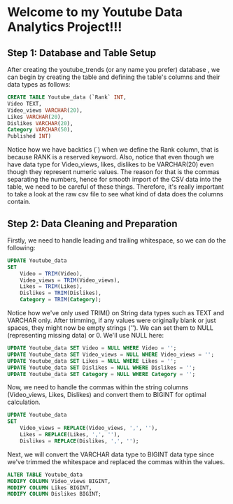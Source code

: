 # Welcome to my Youtube Data Analytics Project!!!

## Step 1: Database and Table Setup
After creating the youtube_trends (or any name you prefer) database , we can begin by creating the table and defining the table's columns and their data types as follows: 
```sql
CREATE TABLE Youtube_data (`Rank` INT,
Video TEXT, 
Video_views VARCHAR(20),
Likes VARCHAR(20),
Dislikes VARCHAR(20), 
Category VARCHAR(50), 
Published INT)
```
Notice how we have backtics (`) when we define the Rank column, that is because RANK is a reserved keyword. Also, notice that even though we have data type for Video_views, likes, dislikes to be VARCHAR(20) even though they represent numeric values. The reason for that is the commas separating the numbers, hence for smooth import of the CSV data into the table, we need to be careful of these things. Therefore, it's really important to take a look at the raw csv file to see what kind of data does the columns contain.

## Step 2: Data Cleaning and Preparation
Firstly, we need to handle leading and trailing whitespace, so we can do the following:
```sql
UPDATE Youtube_data
SET 
    Video = TRIM(Video),
    Video_views = TRIM(Video_views),
    Likes = TRIM(Likes),
    Dislikes = TRIM(Dislikes),
    Category = TRIM(Category);
```
Notice how we've only used TRIM() on String data types such as TEXT and VARCHAR only.
After trimming, if any values were originally blank or just spaces, they might now be empty strings (''). We can set them to NULL (representing missing data) or 0. We'll use NULL here:
```sql
UPDATE Youtube_data SET Video = NULL WHERE Video = '';
UPDATE Youtube_data SET Video_views = NULL WHERE Video_views = '';
UPDATE Youtube_data SET Likes = NULL WHERE Likes = '';
UPDATE Youtube_data SET Dislikes = NULL WHERE Dislikes = '';
UPDATE Youtube_data SET Category = NULL WHERE Category = '';
```
Now, we need to handle the commas within the string columns (Video_views, Likes, Dislikes) and convert them to BIGINT for optimal calculation.
```sql
UPDATE Youtube_data
SET
    Video_views = REPLACE(Video_views, ',', ''),
    Likes = REPLACE(Likes, ',', ''),
    Dislikes = REPLACE(Dislikes, ',', '');
```
Next, we will convert the VARCHAR data type to BIGINT data type since we've trimmed the whitespace and replaced the commas within the values.
```sql
ALTER TABLE Youtube_data
MODIFY COLUMN Video_views BIGINT,
MODIFY COLUMN Likes BIGINT,
MODIFY COLUMN Dislikes BIGINT;
```
